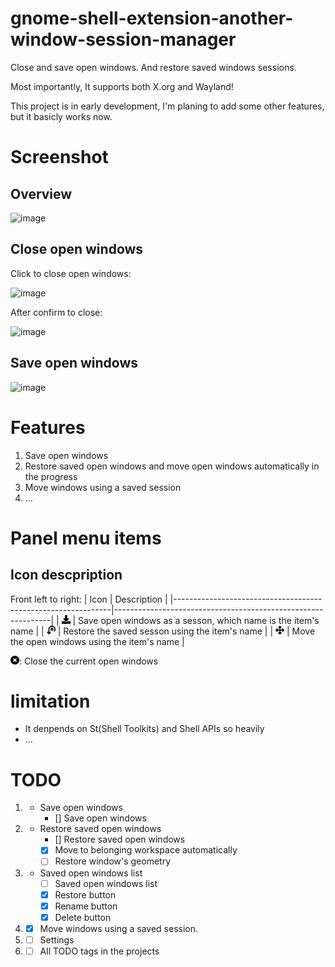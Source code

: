 # gnome-shell-extension-another-window-session-manager
Close and save open windows. And restore saved windows sessions.

Most importantly, It supports both X.org and Wayland!

This project is in early development, I'm planing to add some other features, but it basicly works now.

# Screenshot

## Overview
![image](https://user-images.githubusercontent.com/2271720/147340739-0bdfb598-048f-41cd-b711-e1692556cc73.png)

## Close open windows
Click to close open windows:

![image](https://user-images.githubusercontent.com/2271720/147340779-acccb8c7-142d-4250-a511-d55ccdc153aa.png)

After confirm to close:

![image](https://user-images.githubusercontent.com/2271720/147340835-853e1672-9b99-4411-a62b-df22a8450b3d.png)

## Save open windows
![image](https://user-images.githubusercontent.com/2271720/147341045-0110b01d-495f-417b-9dd0-2c9e35f3d0b0.png)


# Features
1. Save open windows
2. Restore saved open windows and move open windows automatically in the progress
3. Move windows using a saved session
4. ...

# Panel menu items

## Icon descpription
Front left to right:
| Icon                                                         | Description                                                  |
|--------------------------------------------------------------|--------------------------------------------------------------|
| <img src=icons/save-symbolic.svg width="14" height="14">     | Save open windows as a sesson, which name is the item's name |
| <img src=icons/restore-symbolic.svg width="14" height="14">  | Restore the saved sesson using the item's name               |
| <img src=icons/move-symbolic.svg width="14" height="14">     | Move the open windows using the item's name                  |

<img src=icons/close-symbolic.svg width="14" height="14">: Close the current open windows

# limitation
- It denpends on St(Shell Toolkits) and Shell APIs so heavily
- ...

# TODO
1. - Save open windows
     - [] Save open windows 
3. - Restore saved open windows
      - [] Restore saved open windows
      - [x] Move to belonging workspace automatically
      - [ ] Restore window's geometry
4. - Saved open windows list
      - [ ] Saved open windows list
      - [x] Restore button
      - [x] Rename button
      - [x] Delete button
5. - [x] Move windows using a saved session.
6. - [ ] Settings
7. - [ ] All TODO tags in the projects
